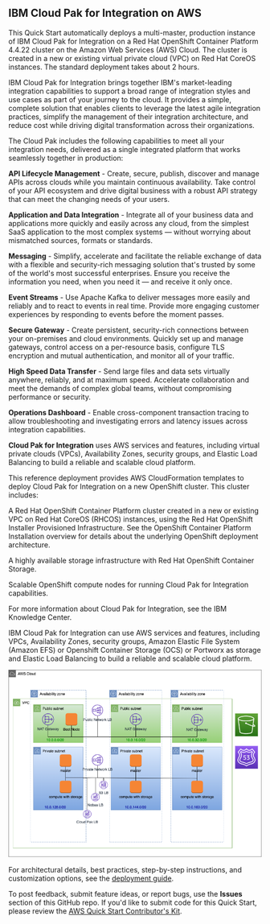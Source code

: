 ## IBM Cloud Pak for Integration on AWS
This Quick Start automatically deploys a multi-master, production instance of IBM Cloud Pak for Integration on a Red Hat OpenShift Container Platform 4.4.22 cluster on the Amazon Web Services (AWS) Cloud. The cluster is created in a new or existing virtual private cloud (VPC) on Red Hat CoreOS instances. The standard deployment takes about 2 hours.

IBM Cloud Pak for Integration brings together IBM's market-leading integration capabilities to support a broad range of integration styles and use cases as part of your journey to the cloud. It provides a simple, complete solution that enables clients to leverage the latest agile integration practices, simplify the management of their integration architecture, and reduce cost while driving digital transformation across their organizations.

The Cloud Pak includes the following capabilities to meet all your integration needs, delivered as a single integrated platform that works seamlessly together in production:  

**API Lifecycle Management** - Create, secure, publish, discover and manage APIs across clouds while you maintain continuous availability. Take control of your API ecosystem and drive digital business with a robust API strategy that can meet the changing needs of your users.

**Application and Data Integration** - Integrate all of your business data and applications more quickly and easily across any cloud, from the simplest SaaS application to the most complex systems — without worrying about mismatched sources, formats or standards.

**Messaging** - Simplify, accelerate and facilitate the reliable exchange of data with a flexible and security-rich messaging solution that's trusted by some of the world's most successful enterprises. Ensure you receive the information you need, when you need it — and receive it only once.

**Event Streams** - Use Apache Kafka to deliver messages more easily and reliably and to react to events in real time. Provide more engaging customer experiences by responding to events before the moment passes.

**Secure Gateway** - Create persistent, security-rich connections between your on-premises and cloud environments. Quickly set up and manage gateways, control access on a per-resource basis, configure TLS encryption and mutual authentication, and monitor all of your traffic.

**High Speed Data Transfer** - Send large files and data sets virtually anywhere, reliably, and at maximum speed. Accelerate collaboration and meet the demands of complex global teams, without compromising performance or security.

**Operations Dashboard** - Enable cross-component transaction tracing to allow troubleshooting and investigating errors and latency issues across integration capabilities.

**Cloud Pak for Integration** uses AWS services and features, including virtual private clouds (VPCs), Availability Zones, security groups, and Elastic Load Balancing to build a reliable and scalable cloud platform.

This reference deployment provides AWS CloudFormation templates to deploy Cloud Pak for Integration on a new OpenShift cluster. This cluster includes:

A Red Hat OpenShift Container Platform cluster created in a new or existing VPC on Red Hat CoreOS (RHCOS) instances, using the Red Hat OpenShift Installer Provisioned Infrastructure. See the OpenShift Container Platform Installation overview for details about the underlying OpenShift deployment architecture.

A highly available storage infrastructure with Red Hat OpenShift Container Storage.

Scalable OpenShift compute nodes for running Cloud Pak for Integration capabilities.

For more information about Cloud Pak for Integration, see the IBM Knowledge Center.

IBM Cloud Pak for Integration can use AWS services and features, including VPCs, Availability Zones, security groups, Amazon Elastic File System (Amazon EFS) or Openshift Container Storage (OCS) or Portworx  as storage and Elastic Load Balancing to build a reliable and scalable cloud platform.

![Quick Start architecture for IBM Cloud Pak for Integratioon on AWS](./cp4i-architecture.png)

For architectural details, best practices, step-by-step instructions, and customization options, see the [deployment guide](https://fwd.aws/AYp9v).

To post feedback, submit feature ideas, or report bugs, use the **Issues** section of this GitHub repo.
If you'd like to submit code for this Quick Start, please review the [AWS Quick Start Contributor's Kit](https://aws-quickstart.github.io/).

